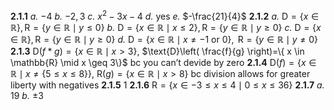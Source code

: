 $\mathbf{2.1.1}$
	$\textit{a.}$ $-4$
	$\textit{b.}$ $-2,3$
	$\textit{c.}$ $x^2-3x-4$
	$\textit{d.}$ $\text{yes}$
	$\textit{e.}$ $-\frac{21}{4}$
$\mathbf{2.1.2}$
	$\textit{a.}$ $\text{D}=\{ x \in \mathbb{R}\}, \text{R}=\{ y \in \mathbb{R} \mid y\leq 0\}$
	$\textit{b.}$ $\text{D}=\{ x \in \mathbb{R} \mid x\leq 2\}, \text{R}=\{ y \in \mathbb{R} \mid y\geq 0\}$
	$\textit{c.}$ $\text{D}=\{ x \in \mathbb{R} \}, \text{R}=\{ y \in \mathbb{R} \mid y\geq 0\}$
	$\textit{d.}$ $\text{D}=\{ x \in \mathbb{R} \mid x \neq -1 \text{ or }0\}, \text{ R}=\{y \in \mathbb{R} \mid y \neq 0 \}$  
$\mathbf{2.1.3}$ $\text{D}(f*g)=\{ x \in \mathbb{R} \mid x  >3\},$ $\text{D}\left( \frac{f}{g} \right)=\{ x \in \mathbb{R} \mid x  \geq 3\}$ $\text{bc you can't devide by zero}$
$\mathbf{2.1.4}$ $\text{D}(f)=\{x \in \mathbb{R} \mid x \neq \{5 \leq x \leq 8 \} \},$ $\text{R}(g)=\{x \in \mathbb{R} \mid x >8 \}$ $\text{bc division allows for greater liberty with negatives}$
$\mathbf{2.1.5}$ $1$
$\mathbf{2.1.6}$ $\text{R}=\{ x \in -3\leq x \leq 4 \mid 0 \leq x   \leq 36 \}$
$\mathbf{2.1.7}$
	$\textit{a.}$ $19$
	$\textit{b.}$ $\pm3$
